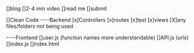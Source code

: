 []blog
[]2-4 min video
[]read me
[]submit


[]Clean Code 
----Backend
    [x]Controllers
    [x]routes
    [x]test
    [x]views
    [X]any files/folders not being used

----Frontend
    []user.js (function names more understandable)
    []API.js (urls)
    []index.js
    []index.html
  





